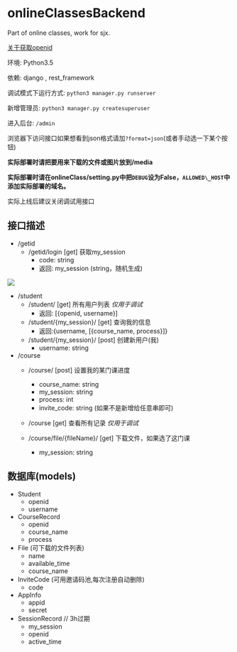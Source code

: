 # onlineClassesBackend
Part of online classes, work for sjx.

[关于获取openid](https://www.jianshu.com/p/9b5b80ae301b)

环境: Python3.5

依赖: django , rest\_framework

调试模式下运行方式: `python3 manager.py runserver`

新增管理员: `python3 manager.py createsuperuser`

进入后台: `/admin`

浏览器下访问接口如果想看到json格式请加`?format=json`(或者手动选一下某个按钮)

**实际部署时请把要用来下载的文件或图片放到/media**

**实际部署时请在onlineClass/setting.py中把`DEBUG`设为False，`ALLOWED\_HOST`中添加实际部署的域名。**

实际上线后建议关闭调试用接口

## 接口描述

+ /getid
  + /getid/login [get] 获取my\_session
    - code: string
    - 返回: my\_session (string，随机生成)


![](https://mp.weixin.qq.com/debug/wxadoc/dev/image/login.png?t=2018125)

+ /student
  + /student/ [get] 所有用户列表   *仅用于调试*
    + 返回: [{openid, username}]
  + /student/{my\_session}/ [get] 查询我的信息
    + 返回:{username, [{course\_name, process}]}
  + /student/{my\_session}/ [post] 创建新用户(我)
    - username: string
+ /course
  + /course/ [post] 设置我的某门课进度
    + course\_name: string
    + my\_session: string
    + process: int
    + invite\_code: string (如果不是新增给任意串即可)
  + /course [get] 查看所有记录   *仅用于调试*


  + /course/file/{fileName}/ [get] 下载文件，如果选了这门课
    + my\_session: string



## 数据库(models)

+ Student
  + openid
  + username
+ CourseRecord
  + openid
  + course\_name
  + process
+ File (可下载的文件列表)
  + name
  + available\_time
  + course\_name
+ InviteCode (可用邀请码池,每次注册自动删除)
  + code
+ AppInfo
  + appid
  + secret
+ SessionRecord  // 3h过期
  + my\_session
  + openid
  + active\_time

